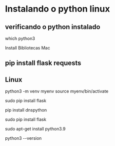 # Instalando o python linux

verificando o python instalado
--------------------------------
which python3

Install Bibliotecas Mac

pip install flask requests
--------------------------------
Linux
--------------------------------
python3 -m venv myenv
source myenv/bin/activate

sudo pip install flask

pip install dnspython

sudo pip install flask

sudo apt-get install python3.9

python3 --version
